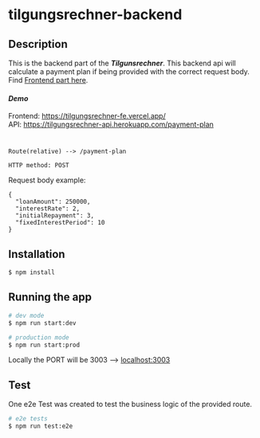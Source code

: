 # tilgungsrechner-backend

## Description

This is the backend part of the **_Tilgunsrechner_**.
This backend api will calculate a payment plan if being provided with the correct request body.
Find [Frontend part here](https://github.com/ArthurRaimann/tilgungsrechner-fe).

#### ***Demo***
Frontend: https://tilgungsrechner-fe.vercel.app/<br/>
API: https://tilgungsrechner-api.herokuapp.com/payment-plan
#
```
Route(relative) --> /payment-plan
```

```
HTTP method: POST
```

Request body example:
```
{
  "loanAmount": 250000,
  "interestRate": 2,
  "initialRepayment": 3,
  "fixedInterestPeriod": 10
}
```

## Installation

```bash
$ npm install
```

## Running the app

```bash
# dev mode
$ npm run start:dev

# production mode
$ npm run start:prod
```
Locally the PORT will be 3003 --> [localhost:3003
](http://localhost:3003)
## Test

One e2e Test was created to test the business logic of the provided route.

```bash
# e2e tests
$ npm run test:e2e

```
